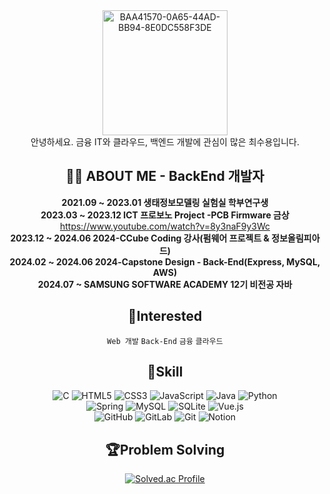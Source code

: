 <div align="center">
  <img src="https://github.com/user-attachments/assets/01088ced-8995-47fc-902e-3aadc8ffdf68" alt="BAA41570-0A65-44AD-BB94-8E0DC558F3DE" width="200"><br>
  안녕하세요. 금융 IT와 클라우드, 백엔드 개발에 관심이 많은 최수용입니다.<br>

  ## 👩‍💻 ABOUT ME - BackEnd 개발자
  **2021.09 ~ 2023.01 생태정보모델링 실험실 학부연구생**<br> 
  **2023.03 ~ 2023.12 ICT 프로보노 Project -PCB Firmware 금상**<br> https://www.youtube.com/watch?v=8y3naF9y3Wc<br>
  **2023.12 ~ 2024.06 2024-CCube Coding 강사(펌웨어 프로젝트 & 정보올림피아드)**<br>
  **2024.02 ~ 2024.06 2024-Capstone Design - Back-End(Express, MySQL, AWS)**<br>
  **2024.07 ~ SAMSUNG SOFTWARE ACADEMY 12기 비전공 자바**

  ## 🏁Interested
  `Web 개발`
  `Back-End`
  `금융`
  `클라우드`

  ## 💪Skill
  ![C](https://img.shields.io/badge/c-%2300599C.svg?style=for-the-badge&logo=c&logoColor=white)
  ![HTML5](https://img.shields.io/badge/html5-%23E34F26.svg?style=for-the-badge&logo=html5&logoColor=white)
  ![CSS3](https://img.shields.io/badge/css3-%231572B6.svg?style=for-the-badge&logo=css3&logoColor=white)
  ![JavaScript](https://img.shields.io/badge/javascript-%23323330.svg?style=for-the-badge&logo=javascript&logoColor=%23F7DF1E)
  ![Java](https://img.shields.io/badge/java-%23ED8B00.svg?style=for-the-badge&logo=openjdk&logoColor=white)
  ![Python](https://img.shields.io/badge/python-3670A0?style=for-the-badge&logo=python&logoColor=ffdd54)<br>
  ![Spring](https://img.shields.io/badge/spring-%236DB33F.svg?style=for-the-badge&logo=spring&logoColor=white)
  ![MySQL](https://img.shields.io/badge/mysql-4479A1.svg?style=for-the-badge&logo=mysql&logoColor=white)
  ![SQLite](https://img.shields.io/badge/sqlite-%2307405e.svg?style=for-the-badge&logo=sqlite&logoColor=white)
  ![Vue.js](https://img.shields.io/badge/vuejs-%2335495e.svg?style=for-the-badge&logo=vuedotjs&logoColor=%234FC08D)<br>
  ![GitHub](https://img.shields.io/badge/github-%23121011.svg?style=for-the-badge&logo=github&logoColor=white)
  ![GitLab](https://img.shields.io/badge/gitlab-%23181717.svg?style=for-the-badge&logo=gitlab&logoColor=white)
  ![Git](https://img.shields.io/badge/git-%23F05033.svg?style=for-the-badge&logo=git&logoColor=white)
  ![Notion](https://img.shields.io/badge/Notion-%23000000.svg?style=for-the-badge&logo=notion&logoColor=white)

  ## 🏆Problem Solving

  [![Solved.ac Profile](http://mazassumnida.wtf/api/v2/generate_badge?boj=tlgmdtl1118)](https://solved.ac/tlgmdtl1118/)
</div>
